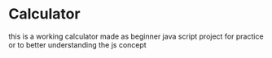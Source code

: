 # Calculator
this is a working calculator made as beginner java script project for practice or to better understanding the js concept 
